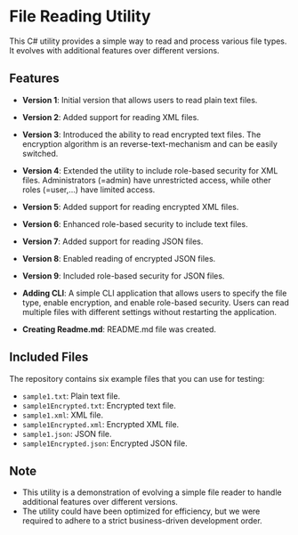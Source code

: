 # File Reading Utility

This C# utility provides a simple way to read and process various file types. It evolves with additional features over different versions.

## Features

- **Version 1**: Initial version that allows users to read plain text files.

- **Version 2**: Added support for reading XML files.

- **Version 3**: Introduced the ability to read encrypted text files. The encryption algorithm is an reverse-text-mechanism and can be easily switched.

- **Version 4**: Extended the utility to include role-based security for XML files. Administrators (=admin) have unrestricted access, while other roles (=user,...) have limited access.

- **Version 5**: Added support for reading encrypted XML files.

- **Version 6**: Enhanced role-based security to include text files.

- **Version 7**: Added support for reading JSON files.

- **Version 8**: Enabled reading of encrypted JSON files.

- **Version 9**: Included role-based security for JSON files.

- **Adding CLI**: A simple CLI application that allows users to specify the file type, enable encryption, and enable role-based security. Users can read multiple files with different settings without restarting the application.

- **Creating Readme.md**: README.md file was created.
  
## Included Files

The repository contains six example files that you can use for testing:

- `sample1.txt`: Plain text file.
- `sample1Encrypted.txt`: Encrypted text file.
- `sample1.xml`: XML file.
- `sample1Encrypted.xml`: Encrypted XML file.
- `sample1.json`: JSON file.
- `sample1Encrypted.json`: Encrypted JSON file.

## Note

- This utility is a demonstration of evolving a simple file reader to handle additional features over different versions.
- The utility could have been optimized for efficiency, but we were required to adhere to a strict business-driven development order.


